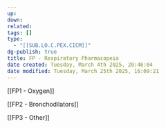```yaml
---
up: 
down: 
related: 
tags: []
type:
  - "[[SUB.LO.C.PEX.CICM]]"
dg-publish: true
title: FP - Respiratory Pharmacopeia
date created: Tuesday, March 4th 2025, 20:46:04
date modified: Tuesday, March 25th 2025, 16:09:21
---
```


[[FP1 - Oxygen]]

[[FP2 - Bronchodilators]]

[[FP3 - Other]]
